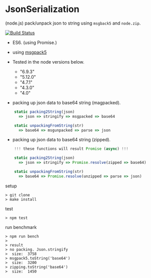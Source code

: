 # JsonSerialization
(node.js) pack/unpack json to string using `msgback5` and `node.zip`.

[![Build Status](https://travis-ci.org/hirowaki/json-pack.svg?branch=master)](https://travis-ci.org/hirowaki/json-pack)

* ES6. (using Promise.)
* using [msgpack5](https://www.npmjs.com/package/msgpack5)
* Tested in the node versions below.
  - "6.9.3"
  - "5.12.0"
  - "4.7.1"
  - "4.3.0"
  - "4.0"

* packing up json data to base64 string (magpacked).
```js
    static packing2String(json)
      => json => stringify => msgpacked => base64

    static unpackingFromString(str)
      => base64 => msgunpacked => parse => json
```

* packing up json data to base64 string (zipped).
```js
    !!! these functions will result Promise (async) !!!

    static packing2String(json)
      => json => stringify => Promise.resolve(zipped => base64)

    static unpackingFromString(str)
      => base64 => Promise.resolve(unzipped => parse => json)
```

setup
```
> git clone
> make install
```

test
```
> npm test
```

run benchmark
```
> npm run bench
>
> result
> no packing. Json.stringify
>  size:  3758
> msgpack5.toString('base64')
>  size:  3200
> zipping.toString('base64')
>  size:  1450
```

